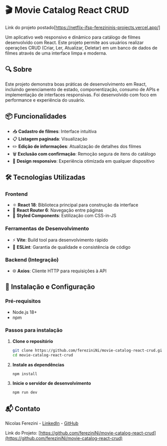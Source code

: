 # 🎬 Movie Catalog React CRUD

Link do projeto postado[https://netflix-ifsp-ferezininis-projects.vercel.app/]

Um aplicativo web responsivo e dinâmico para catálogo de filmes desenvolvido com React. Este projeto permite aos usuários realizar operações CRUD (Criar, Ler, Atualizar, Deletar) em um banco de dados de filmes através de uma interface limpa e moderna.

## 🔍 Sobre
Este projeto demonstra boas práticas de desenvolvimento em React, incluindo gerenciamento de estado, componentização, consumo de APIs e implementação de interfaces responsivas. Foi desenvolvido com foco em performance e experiência do usuário.

## 📦 Funcionalidades
- 📥 **Cadastro de filmes**: Interface intuitiva
- 📋 **Listagem paginada**: Visualização
- ✏️ **Edição de informações**: Atualização de detalhes dos filmes
- 🗑️ **Exclusão com confirmação**: Remoção segura de itens do catálogo
- 📱 **Design responsivo**: Experiência otimizada em qualquer dispositivo

## 🛠️ Tecnologias Utilizadas

### Frontend
- ⚛️ **React 18**: Biblioteca principal para construção da interface
- 🧭 **React Router 6**: Navegação entre páginas
- 🎨 **Styled Components**: Estilização com CSS-in-JS

### Ferramentas de Desenvolvimento
- ⚡ **Vite**: Build tool para desenvolvimento rápido
- 📏 **ESLint**: Garantia de qualidade e consistência de código

### Backend (Integração)
- 🌐 **Axios**: Cliente HTTP para requisições à API

## 🚀 Instalação e Configuração

### Pré-requisitos
- Node.js 18+
- npm

### Passos para instalação

1. **Clone o repositório**
   ```bash
   git clone https://github.com/fereziniNi/movie-catalog-react-crud.git
   cd movie-catalog-react-crud
   ```

2. **Instale as dependências**
   ```bash
   npm install
   ```

3. **Inicie o servidor de desenvolvimento**
   ```bash
   npm run dev
   ```
   
## 📬 Contato

Nicolas Ferezini - [LinkedIn](https://www.linkedin.com/in/nicolas-ferezini) - [GitHub](https://github.com/fereziniNi)

Link do Projeto: [https://github.com/fereziniNi/movie-catalog-react-crud](https://github.com/fereziniNi/movie-catalog-react-crud)
